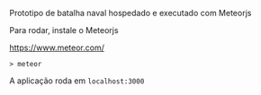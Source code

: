 Prototipo de batalha naval hospedado e executado com Meteorjs

Para rodar, instale o Meteorjs

https://www.meteor.com/

`> meteor`

A aplicação roda em `localhost:3000`



